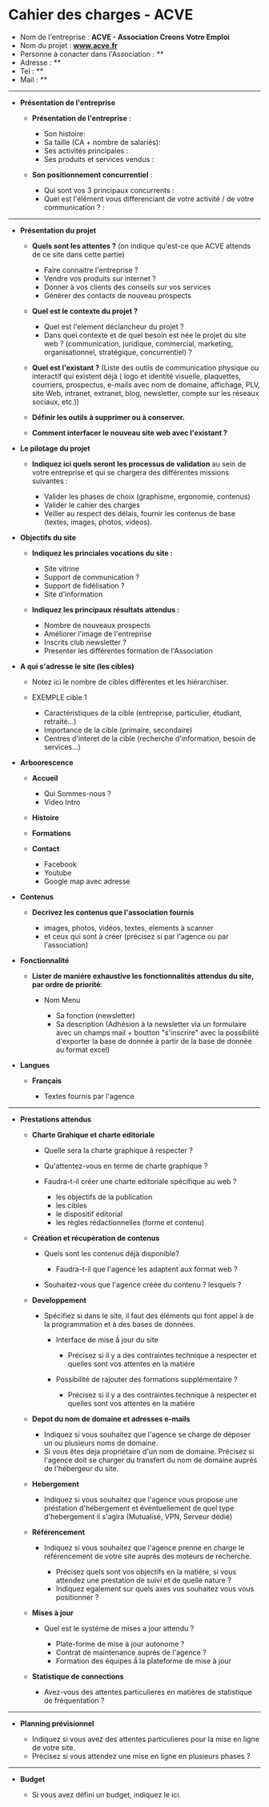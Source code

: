 # Cahier des charges - ACVE

- Nom de l'entreprise : **ACVE - Association Creons Votre Emploi**
- Nom du projet : **www.acve.fr**
- Personne à conacter dans l'Association : _**_
- Adresse : _**_
- Tel : _**_
- Mail : _**_

--------------------------------------------------------------------------------

- **Présentation de l'entreprise**

  - **Présentation de l'entreprise** :

    - Son histoire:
    - Sa taille (CA + nombre de salariés):
    - Ses activités principales :
    - Ses produits et services vendus :

  - **Son positionnement concurrentiel** :

    - Qui sont vos 3 principaux concurrents :
    - Quel est l'élément vous differenciant de votre activité / de votre communication ? :

--------------------------------------------------------------------------------

- **Présentation du projet**

  - **Quels sont les attentes ?** (on indique qu'est-ce que ACVE attends de ce site dans cette partie)

    - Faire connaitre l'entreprise ?
    - Vendre vos produits sur internet ?
    - Donner à vos clients des conseils sur vos services
    - Générer des contacts de nouveau prospects

  - **Quel est le contexte du projet ?**

    - Quel est l'element déclancheur du projet ?
    - Dans quel contexte et de quel besoin est née le projet du site web ? (communication, juridique, commercial, marketing, organisationnel, stratégique, concurrentiel) ?

  - **Quel est l'existant ?** (Liste des outils de communication physique ou interactif qui existent déjà ( logo et identité visuelle, plaquettes, courriers, prospectus, e-mails avec nom de domaine, affichage, PLV, site Web, intranet, extranet, blog, newsletter, compte sur les réseaux sociaux, etc.))

  - **Définir les outils à supprimer ou à conserver.**

  - **Comment interfacer le nouveau site web avec l'existant ?**

- **Le pilotage du projet**

  - **Indiquez ici quels seront les processus de validation** au sein de votre entreprise et qui se chargera des différentes missions suivantes :

    - Valider les phases de choix (graphisme, ergonomie, contenus)
    - Valider le cahier des charges
    - Veiller au respect des délais, fournir les contenus de base (textes, images, photos, videos).

- **Objectifs du site**

  - **Indiquez les princiales vocations du site :**

    - Site vitrine
    - Support de communication ?
    - Support de fidélisation ?
    - Site d'information

  - **Indiquez les principaux résultats attendus :**

    - Nombre de nouveaux prospects
    - Améliorer l'image de l'entreprise
    - Inscrits club newsletter ?
    - Presenter les différentes formation de l'Association

- **A qui s'adresse le site (les cibles)**

  - Notez ici le nombre de cibles différentes et les hiérarchiser.
  - EXEMPLE cible 1

    - Caractéristiques de la cible (entreprise, particulier, étudiant, retraité...)
    - Importance de la cible (primaire, secondaire)
    - Centres d'interet de la cible (recherche d'information, besoin de services...)

- **Arboorescence**

  - **Accueil**

    - Qui Sommes-nous ?
    - Video Intro

  - **Histoire**

  - **Formations**

  - **Contact**

    - Facebook
    - Youtube
    - Google map avec adresse

- **Contenus**

  - **Decrivez les contenus que l'association fournis**

    - images, photos, vidéos, textes, elements à scanner
    - et ceux qui sont à créer (précisez si par l'agence ou par l'association)

- **Fonctionnalité**

  - **Lister de maniére exhaustive les fonctionnalités attendus du site, par ordre de priorité**:

    - Nom Menu

      - Sa fonction (newsletter)
      - Sa description (Adhésion à la newsletter via un formulaire avec un champs mail + boutton "s'inscrire" avec la possibilité d'exporter la base de donnée à partir de la base de donnée au format excel)

- **Langues**

  - **Français**

    - Textes fournis par l'agence

--------------------------------------------------------------------------------

- **Prestations attendus**

  - **Charte Grahique et charte editoriale**

    - Quelle sera la charte graphique à respecter ?
    - Qu'attentez-vous en terme de charte graphique ?
    - Faudra-t-il créer une charte editoriale spécifique au web ?

      - les objectifs de la publication
      - les cibles
      - le dispositif éditorial
      - les règles rédactionnelles (forme et contenu)

  - **Création et récupération de contenus**

    - Quels sont les contenus déjà disponible?

      - Faudra-t-il que l'agence les adaptent aux format web ?

    - Souhaitez-vous que l'agence créée du contenu ? lesquels ?

  - **Developpement**

    - Spécifiez si dans le site, il faut des éléments qui font appel à de la programmation et à des bases de données.

      - Interface de mise ầ jour du site

        - Précisez si il y a des contraintes technique à respecter et quelles sont vos attentes en la matiére

      - Possibilité de rajouter des formations supplémentaire ?

        - Précisez si il y a des contraintes technique à respecter et quelles sont vos attentes en la matiére

  - **Depot du nom de domaine et adresses e-mails**

    - Indiquez si vous souhaitez que l'agence se charge de déposer un ou plusieurs noms de domaine.
    - Si vous êtes deja propriétaire d'un nom de domaine. Précisez si l'agence doit se charger du transfert du nom de domaine auprés de l'hébergeur du site.

  - **Hebergement**

    - Indiquez si vous souhaitez que l'agence vous propose une préstation d'hébergement et éventuellement de quel type d'hebergement il s'agira (Mutualisé, VPN, Serveur dédié)

  - **Référencement**

    - Indiquez si vous souhaitez que l'agence prenne en charge le référencement de votre site auprés des moteurs de recherche.

      - Précisez quels sont vos objectifs en la matière, si vous attendez une prestation de suivi et de quelle nature ?
      - Indiquez egalement sur quels axes vus souhaitez vous vous positionner ?

  - **Mises à jour**

    - Quel est le systéme de mises a jour attendu ?

      - Plate-forme de mise à jour autonome ?
      - Contrat de maintenance auprés de l'agence ?
      - Formation des équipes ầ la plateforme de mise à jour

  - **Statistique de connections**

    - Avez-vous des attentes particulieres en matières de statistique de fréquentation ?

--------------------------------------------------------------------------------

- **Planning prévisionnel**

  - Indiquez si vous avez des attentes particulieres pour la mise en ligne de votre site.
  - Précisez si vous attendez une mise en ligne en plusieurs phases ?

--------------------------------------------------------------------------------

- **Budget**

  - Si vous avez défini un budget, indiquez le ici.
